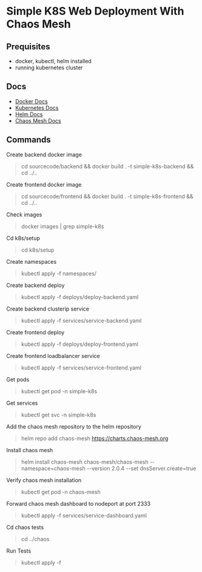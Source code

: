 # Simple K8S Web Deployment With Chaos Mesh

## Prequisites

- docker, kubectl, helm installed
- running kubernetes cluster

## Docs

- [Docker Docs](https://docs.docker.com/)
- [Kubernetes Docs](https://kubernetes.io/docs/home/)
- [Helm Docs](https://helm.sh/docs/)
- [Chaos Mesh Docs](https://chaos-mesh.org/docs/)

## Commands

Create backend docker image
> cd sourcecode/backend && docker build . -t simple-k8s-backend && cd ../..

Create frontend docker image
> cd sourcecode/frontend && docker build . -t simple-k8s-frontend && cd ../..

Check images
> docker images | grep simple-k8s

Cd k8s/setup
> cd k8s/setup

Create namespaces
> kubectl apply -f namespaces/

Create backend deploy
> kubectl apply -f deploys/deploy-backend.yaml

Create backend clusterip service
> kubectl apply -f services/service-backend.yaml

Create frontend deploy
> kubectl apply -f deploys/deploy-frontend.yaml

Create frontend loadbalancer service
> kubectl apply -f services/service-frontend.yaml

Get pods
> kubectl get pod -n simple-k8s

Get services
> kubectl get svc -n simple-k8s

Add the chaos mesh repository to the helm repository
> helm repo add chaos-mesh https://charts.chaos-mesh.org

Install chaos mesh
> helm install chaos-mesh chaos-mesh/chaos-mesh --namespace=chaos-mesh --version 2.0.4 --set dnsServer.create=true

Verify chaos mesh installation
> kubectl get pod -n chaos-mesh

Forward chaos mesh dashboard to nodeport at port 2333
> kubectl apply -f services/service-dashboard.yaml

Cd chaos tests
> cd ../chaos

Run Tests
> kubectl apply -f <file>